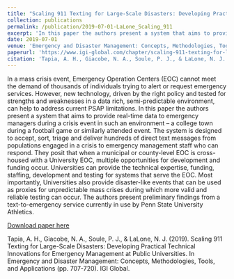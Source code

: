 ```yaml
---
title: "Scaling 911 Texting for Large-Scale Disasters: Developing Practical Technical Innovations for Emergency Management at Public Universities"
collection: publications
permalink: /publication/2019-07-01-LaLone_Scaling_911
excerpt: 'In this paper the authors present a system that aims to provide real-time data to emergency managers during a crisis event in such an environment – a college town during a football game or similarly attended event. The system is designed to accept, sort, triage and deliver hundreds of direct text messages from populations engaged in a crisis to emergency management staff who can respond. They posit that when a municipal or county-level EOC is cross-housed with a University EOC, multiple opportunities for development and funding occur.'
date: 2019-07-01
venue: 'Emergency and Disaster Management: Concepts, Methodologies, Tools, and Applications'
paperurl: 'https://www.igi-global.com/chapter/scaling-911-texting-for-large-scale-disasters/207597'
citation: 'Tapia, A. H., Giacobe, N. A., Soule, P. J., & LaLone, N. J. (2019). Scaling 911 Texting for Large-Scale Disasters: Developing Practical Technical Innovations for Emergency Management at Public Universities. In Emergency and Disaster Management: Concepts, Methodologies, Tools, and Applications (pp. 707-720). IGI Global.'
---
```

In a mass crisis event, Emergency Operation Centers (EOC) cannot meet the demand of thousands of individuals trying to alert or request emergency services. However, new technology, driven by the right policy and tested for strengths and weaknesses in a data rich, semi-predictable environment, can help to address current PSAP limitations. In this paper the authors present a system that aims to provide real-time data to emergency managers during a crisis event in such an environment – a college town during a football game or similarly attended event. The system is designed to accept, sort, triage and deliver hundreds of direct text messages from populations engaged in a crisis to emergency management staff who can respond. They posit that when a municipal or county-level EOC is cross-housed with a University EOC, multiple opportunities for development and funding occur. Universities can provide the technical expertise, funding, staffing, development and testing for systems that serve the EOC. Most importantly, Universities also provide disaster-like events that can be used as proxies for unpredictable mass crises during which more valid and reliable testing can occur. The authors present preliminary findings from a text-to-emergency service currently in use by Penn State University Athletics.

[Download paper here](https://www.dropbox.com/s/ryushfhif2yjwuz/Scaling-911-Texting-for-Large-Scale-Disasters_-Developing-Practical-Technical-Innovations-for-Emergency-Management-at-Public-Universities.pdf?dl=0)

Tapia, A. H., Giacobe, N. A., Soule, P. J., & LaLone, N. J. (2019). Scaling 911 Texting for Large-Scale Disasters: Developing Practical Technical Innovations for Emergency Management at Public Universities. In Emergency and Disaster Management: Concepts, Methodologies, Tools, and Applications (pp. 707-720). IGI Global.


